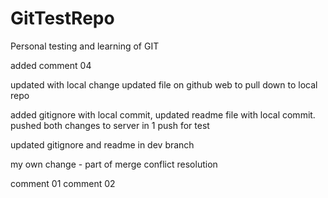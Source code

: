 # GitTestRepo
Personal testing and learning of GIT

added comment 04

updated with local change
updated file on github web to pull down to local repo

added gitignore with local commit, updated readme file with local commit. pushed both changes to server in 1 push for test 

updated gitignore and readme in dev branch

my own change - part of merge conflict resolution

comment 01
comment 02